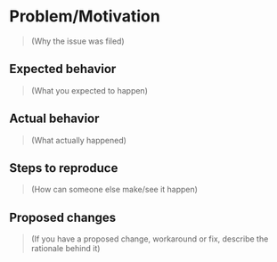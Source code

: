 <!--

This addon wraps the TasmoAdmin application (https://github.com/TasmoAdmin/TasmoAdmin)

For issues/feature requests related to application please report these upstream.

https://github.com/TasmoAdmin/TasmoAdmin/issues/new/choose

For issues/requests related to the addon itself - raise them here :)

-->

# Problem/Motivation

> (Why the issue was filed)

## Expected behavior

> (What you expected to happen)

## Actual behavior

> (What actually happened)

## Steps to reproduce

> (How can someone else make/see it happen)

## Proposed changes

> (If you have a proposed change, workaround or fix,
> describe the rationale behind it)
